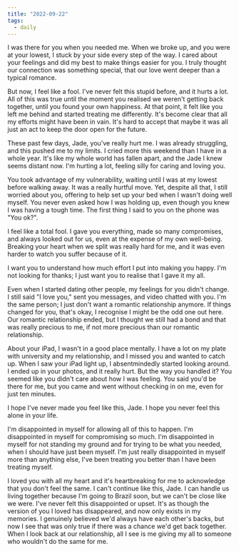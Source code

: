 ```yaml
---
title: "2022-09-22"
tags:
  - daily
---
```

I was there for you when you needed me. When we broke up, and you were at your lowest, I stuck by your side every step of the way. I cared about your feelings and did my best to make things easier for you. I truly thought our connection was something special, that our love went deeper than a typical romance.

But now, I feel like a fool. I've never felt this stupid before, and it hurts a lot. All of this was true until the moment you realised we weren't getting back together, until you found your own happiness. At that point, it felt like you left me behind and started treating me differently. It's become clear that all my efforts might have been in vain. It's hard to accept that maybe it was all just an act to keep the door open for the future.

These past few days, Jade, you've really hurt me. I was already struggling, and this pushed me to my limits. I cried more this weekend than I have in a whole year. It's like my whole world has fallen apart, and the Jade I knew seems distant now. I'm hurting a lot, feeling silly for caring and loving you.

You took advantage of my vulnerability, waiting until I was at my lowest before walking away. It was a really hurtful move. Yet, despite all that, I still worried about you, offering to help set up your bed when I wasn't doing well myself. You never even asked how I was holding up, even though you knew I was having a tough time. The first thing I said to you on the phone was "You ok?".

I feel like a total fool. I gave you everything, made so many compromises, and always looked out for us, even at the expense of my own well-being. Breaking your heart when we split was really hard for me, and it was even harder to watch you suffer because of it.

I want you to understand how much effort I put into making you happy. I'm not looking for thanks; I just want you to realise that I gave it my all.

Even when I started dating other people, my feelings for you didn't change. I still said "I love you," sent you messages, and video chatted with you. I'm the same person; I just don't want a romantic relationship anymore. If things changed for you, that's okay, I recognise I might be the odd one out here. Our romantic relationship ended, but I thought we still had a bond and that was really precious to me, if not more precious than our romantic relationship.

About your iPad, I wasn't in a good place mentally. I have a lot on my plate with university and my relationship, and I missed you and wanted to catch up. When I saw your iPad light up, I absentmindedly started looking around. I ended up in your photos, and it really hurt. But the way you handled it? You seemed like you didn't care about how I was feeling. You said you'd be there for me, but you came and went without checking in on me, even for just ten minutes.

I hope I've never made you feel like this, Jade. I hope you never feel this alone in your life.

I'm disappointed in myself for allowing all of this to happen. I'm disappointed in myself for compromising so much. I'm disappointed in myself for not standing my ground and for trying to be what you needed, when I should have just been myself. I'm just really disappointed in myself more than anything else, I've been treating you better than I have been treating myself.

I loved you with all my heart and it's heartbreaking for me to acknowledge that you don't feel the same. I can't continue like this, Jade. I can handle us living together because I'm going to Brazil soon, but we can't be close like we were. I've never felt this disappointed or upset. It's as though the version of you I loved has disappeared, and now only exists in my memories. I genuinely believed we'd always have each other's backs, but now I see that was only true if there was a chance we'd get back together. When I look back at our relationship, all I see is me giving my all to someone who wouldn't do the same for me.

